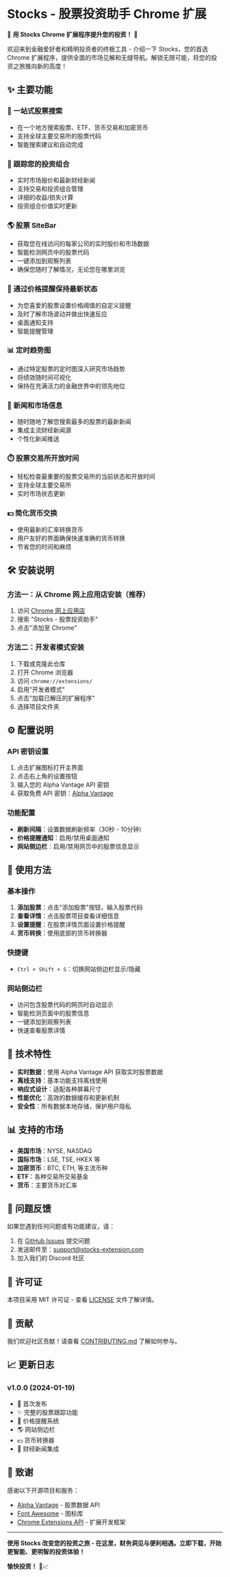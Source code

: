 # Stocks - 股票投资助手 Chrome 扩展

🚀 **用 Stocks Chrome 扩展程序提升您的投资！** 🚀

欢迎来到金融爱好者和精明投资者的终极工具 - 介绍一下 Stocks，您的首选 Chrome 扩展程序，提供全面的市场见解和无缝导航。解锁无限可能，将您的投资之旅推向新的高度！

## ✨ 主要功能

### 🔎 一站式股票搜索
- 在一个地方搜索股票、ETF、货币交易和加密货币
- 支持全球主要交易所的股票代码
- 智能搜索建议和自动完成

### 💼 跟踪您的投资组合
- 实时市场报价和最新财经新闻
- 支持交易和投资组合管理
- 详细的收益/损失计算
- 投资组合价值实时更新

### 🌎 股票 SiteBar
- 获取您在线访问的每家公司的实时股价和市场数据
- 智能检测网页中的股票代码
- 一键添加到观察列表
- 确保您随时了解情况，无论您在哪里浏览

### 🔔 通过价格提醒保持最新状态
- 为您喜爱的股票设置价格阈值的自定义提醒
- 及时了解市场波动并做出快速反应
- 桌面通知支持
- 智能提醒管理

### 📊 定时趋势图
- 通过特定股票的定时图深入研究市场趋势
- 将绩效随时间可视化
- 保持在充满活力的金融世界中的领先地位

### 📰 新闻和市场信息
- 随时随地了解您搜索最多的股票的最新新闻
- 集成主流财经新闻源
- 个性化新闻推送

### ⏱️ 股票交易所开放时间
- 轻松检查最重要的股票交易所的当前状态和开放时间
- 支持全球主要交易所
- 实时市场状态更新

### 💵 简化货币交换
- 使用最新的汇率转换货币
- 用户友好的界面确保快速准确的货币转换
- 节省您的时间和麻烦

## 🛠️ 安装说明

### 方法一：从 Chrome 网上应用店安装（推荐）
1. 访问 [Chrome 网上应用店](https://chrome.google.com/webstore)
2. 搜索 "Stocks - 股票投资助手"
3. 点击"添加至 Chrome"

### 方法二：开发者模式安装
1. 下载或克隆此仓库
2. 打开 Chrome 浏览器
3. 访问 `chrome://extensions/`
4. 启用"开发者模式"
5. 点击"加载已解压的扩展程序"
6. 选择项目文件夹

## ⚙️ 配置说明

### API 密钥设置
1. 点击扩展图标打开主界面
2. 点击右上角的设置按钮
3. 输入您的 Alpha Vantage API 密钥
4. 获取免费 API 密钥：[Alpha Vantage](https://www.alphavantage.co/support/#api-key)

### 功能配置
- **刷新间隔**：设置数据刷新频率（30秒 - 10分钟）
- **价格提醒通知**：启用/禁用桌面通知
- **网站侧边栏**：启用/禁用网页中的股票信息显示

## 📱 使用方法

### 基本操作
1. **添加股票**：点击"添加股票"按钮，输入股票代码
2. **查看详情**：点击股票项目查看详细信息
3. **设置提醒**：在股票详情页面设置价格提醒
4. **货币转换**：使用底部的货币转换器

### 快捷键
- `Ctrl + Shift + S`：切换网站侧边栏显示/隐藏

### 网站侧边栏
- 访问包含股票代码的网页时自动显示
- 智能检测页面中的股票信息
- 一键添加到观察列表
- 快速查看股票详情

## 🔧 技术特性

- **实时数据**：使用 Alpha Vantage API 获取实时股票数据
- **离线支持**：基本功能支持离线使用
- **响应式设计**：适配各种屏幕尺寸
- **性能优化**：高效的数据缓存和更新机制
- **安全性**：所有数据本地存储，保护用户隐私

## 📊 支持的市场

- **美国市场**：NYSE, NASDAQ
- **国际市场**：LSE, TSE, HKEX 等
- **加密货币**：BTC, ETH, 等主流币种
- **ETF**：各种交易所交易基金
- **货币**：主要货币对汇率

## 🐛 问题反馈

如果您遇到任何问题或有功能建议，请：

1. 在 [GitHub Issues](https://github.com/your-repo/stocks-chrome-extension/issues) 提交问题
2. 发送邮件至：support@stocks-extension.com
3. 加入我们的 Discord 社区

## 📄 许可证

本项目采用 MIT 许可证 - 查看 [LICENSE](LICENSE) 文件了解详情。

## 🤝 贡献

我们欢迎社区贡献！请查看 [CONTRIBUTING.md](CONTRIBUTING.md) 了解如何参与。

## 📈 更新日志

### v1.0.0 (2024-01-19)
- 🎉 首次发布
- ✨ 完整的股票跟踪功能
- 🔔 价格提醒系统
- 🌎 网站侧边栏
- 💵 货币转换器
- 📰 财经新闻集成

## 🙏 致谢

感谢以下开源项目和服务：
- [Alpha Vantage](https://www.alphavantage.co/) - 股票数据 API
- [Font Awesome](https://fontawesome.com/) - 图标库
- [Chrome Extensions API](https://developer.chrome.com/docs/extensions/) - 扩展开发框架

---

**使用 Stocks 改变您的投资之旅 - 在这里，财务洞见与便利相遇。立即下载，开始更智能、更明智的投资体验！**

**愉快投资！** 🚀📈